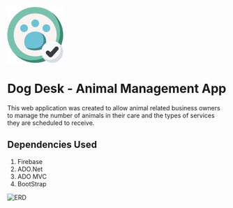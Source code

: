 ![DogDesk](dogdesk.png?raw=true "Title")

# Dog Desk - Animal Management App
This web application was created to allow animal related business owners to manage the number of animals in their care and the types of services they are scheduled to receive.

## Dependencies Used
1. Firebase
1. ADO.Net
1. ADO MVC
1. BootStrap

![ERD](ERD.png?raw=true "Title")
